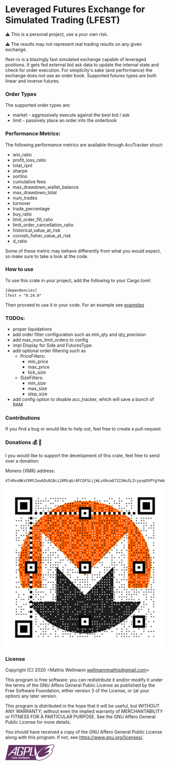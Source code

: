 # Leveraged Futures Exchange for Simulated Trading (LFEST)
:warning: This is a personal project, use a your own risk. 

:warning: The results may not represent real trading results on any given exchange. 

lfest-rs is a blazingly fast simulated exchange capable of leveraged positions.
 It gets fed external bid ask data to update the internal state
  and check for order execution. For simplicity's sake (and performance) the exchange does not use an order book.
  Supported futures types are both linear and inverse futures.

### Order Types
The supported order types are:
- market        - aggressively execute against the best bid / ask
- limit         - passively place an order into the orderbook

### Performance Metrics:
The following performance metrics are available through AccTracker struct:
- win_ratio
- profit_loss_ratio
- total_rpnl
- sharpe
- sortino
- cumulative fees
- max_drawdown_wallet_balance
- max_drawdown_total
- num_trades
- turnover
- trade_percentage
- buy_ratio
- limit_order_fill_ratio
- limit_order_cancellation_ratio
- historical_value_at_risk
- cornish_fisher_value_at_risk
- d_ratio

Some of these metric may behave differently from what you would expect, so make sure to take a look at the code.

### How to use
To use this crate in your project, add the following to your Cargo.toml:
```
[dependencies]
lfest = "0.24.0"
```

Then proceed to use it in your code.
For an example see [examples](examples/basic.rs)

### TODOs:
- proper liquidations
- add order filter configuration such as min_qty and qty_precision
- add max_num_limit_orders to config
- impl Display for Side and FuturesType
- add optional order filtering such as
  * PriceFilters:
    * min_price
    * max_price
    * tick_size
  * SizeFilters:
    * min_size
    * max_size
    * step_size
- add config option to disable acc_tracker, which will save a bunch of RAM

### Contributions
If you find a bug or would like to help out, feel free to create a pull-request.

### Donations :moneybag: :money_with_wings:
I you would like to support the development of this crate, feel free to send over a donation:

Monero (XMR) address:
```plain
47xMvxNKsCKMt2owkDuN1Bci2KMiqGrAFCQFSLijWLs49ua67222Wu3LZryyopDVPYgYmAnYkSZSz9ZW2buaDwdyKTWGwwb
```

![monero](img/monero_donations_qrcode.png)

### License
Copyright (C) 2020  <Mathis Wellmann wellmannmathis@gmail.com>

This program is free software: you can redistribute it and/or modify
it under the terms of the GNU Affero General Public License as published by
the Free Software Foundation, either version 3 of the License, or
(at your option) any later version.

This program is distributed in the hope that it will be useful,
but WITHOUT ANY WARRANTY; without even the implied warranty of
MERCHANTABILITY or FITNESS FOR A PARTICULAR PURPOSE.  See the
GNU Affero General Public License for more details.

You should have received a copy of the GNU Affero General Public License
along with this program.  If not, see <https://www.gnu.org/licenses/>.

![GNU AGPLv3](img/agplv3.png)
